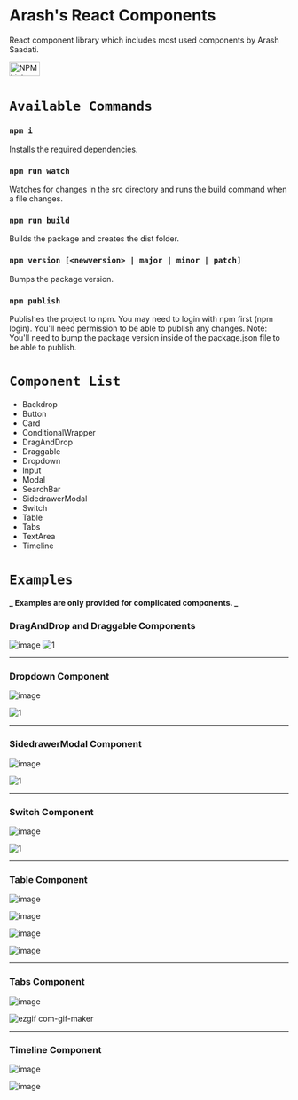 # Arash's React Components

React component library which includes most used components by Arash Saadati.

<a href="https://www.npmjs.com/package/arash-react-components"><img src="https://miro.medium.com/max/548/1*o474X_2eTiF2Dnn39h6Rjg.jpeg" alt="NPM Link" height="26.4" width="54.8" ></a>

# `Available Commands`

### `npm i`

Installs the required dependencies.

### `npm run watch`

Watches for changes in the src directory and runs the build command when a file changes.

### `npm run build`

Builds the package and creates the dist folder.

### `npm version [<newversion> | major | minor | patch]`

Bumps the package version.

### `npm publish`

Publishes the project to npm. You may need to login with npm first (npm login). You'll need permission to be able to publish any changes.
Note: You'll need to bump the package version inside of the package.json file to be able to publish.

# `Component List`

- Backdrop
- Button
- Card
- ConditionalWrapper
- DragAndDrop
- Draggable
- Dropdown
- Input
- Modal
- SearchBar
- SidedrawerModal
- Switch
- Table
- Tabs
- TextArea
- Timeline

# `Examples`

**_ Examples are only provided for complicated components. _**

### DragAndDrop and Draggable Components

![image](https://user-images.githubusercontent.com/60730507/180859829-a34d6d5b-cb1c-4434-81d2-93bca2ebe976.png)
![1](https://user-images.githubusercontent.com/60730507/180862809-8cb6d7cb-d980-4eb8-b6ba-dccaac457f65.gif)

---

### Dropdown Component

![image](https://user-images.githubusercontent.com/60730507/180878192-3193ecbd-d32e-4bab-8b91-fb4b93e3d558.png)

![1](https://user-images.githubusercontent.com/60730507/180879538-f5e71d65-6fd2-4828-b377-6baec6e1ddaa.gif)

---

### SidedrawerModal Component

![image](https://user-images.githubusercontent.com/60730507/181646080-e1a9a6a1-2db2-434d-8b04-9afcbe8d6092.png)

![1](https://user-images.githubusercontent.com/60730507/181646740-bb10bf6c-8b09-416d-841e-9d3119ca2aaf.gif)

---

### Switch Component

![image](https://user-images.githubusercontent.com/60730507/181122698-2e46fd42-ebf4-471a-94ce-a067fb864e09.png)

![1](https://user-images.githubusercontent.com/60730507/181123333-51b84e56-b4ab-4e63-8554-0d9aa14d5d62.gif)

---

### Table Component

![image](https://user-images.githubusercontent.com/60730507/181669050-ae5e7549-4b9e-48c2-9da7-e30eedaf757b.png)

![image](https://user-images.githubusercontent.com/60730507/181669092-7afa37b6-dbd3-4b6f-b0c3-7fff27a2e098.png)

![image](https://user-images.githubusercontent.com/60730507/181669118-0a8cdcd4-ed49-4729-8624-92f1346e61ce.png)

![image](https://user-images.githubusercontent.com/60730507/181669140-f71a2c02-a8c8-4f24-bdb1-e4c9d7b7f299.png)

---

### Tabs Component

![image](https://user-images.githubusercontent.com/60730507/181673643-ed185514-128b-4012-80dc-87632312d86d.png)

![ezgif com-gif-maker](https://user-images.githubusercontent.com/60730507/181673947-412da3cd-9ccf-440a-b8d2-6e134f18e04d.gif)

---

### Timeline Component

![image](https://user-images.githubusercontent.com/60730507/181837349-92d16c97-e9a1-4fda-a32b-cff09b8dc7da.png)

![image](https://user-images.githubusercontent.com/60730507/181837361-269493e4-9c25-43a7-b246-a1e88073e7a9.png)
